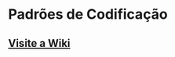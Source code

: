 # Padrões de Codificação 


## [Visite a Wiki](https://github.com/ldop-ufersa/coding-standards/wiki)
